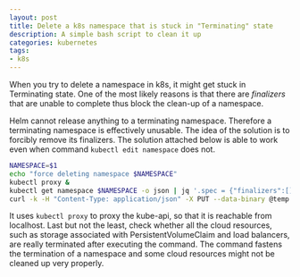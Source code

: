 ```yaml
---
layout: post
title: Delete a k8s namespace that is stuck in "Terminating" state
description: A simple bash script to clean it up
categories: kubernetes
tags:
- k8s
---
```


When you try to delete a namespace in k8s,
it might get stuck in Terminating state.
One of the most likely reasons is that
there are _finalizers_ that are unable to complete thus block the clean-up of a namespace.

Helm cannot release anything to a terminating namespace.
Therefore a terminating namespace is effectively unusable.
The idea of the solution is to forcibly remove its finalizers.
The solution attached below is able to work even
when command `kubectl edit namespace` does not.

```bash
NAMESPACE=$1
echo "force deleting namespace $NAMESPACE"
kubectl proxy &
kubectl get namespace $NAMESPACE -o json | jq '.spec = {"finalizers":[]}' > temp.json
curl -k -H "Content-Type: application/json" -X PUT --data-binary @temp.json 127.0.0.1:8001/api/v1/namespaces/$NAMESPACE/finalize
```

It uses `kubectl proxy` to proxy the kube-api,
so that it is reachable from localhost.
Last but not the least, check whether all the cloud resources,
such as storage associated with PersistentVolumeClaim and load balancers,
are really terminated after executing the command.
The command fastens the termination of a namespace and some cloud resources might not be cleaned up very properly.
